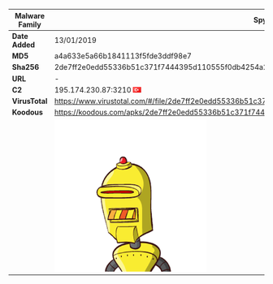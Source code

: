 | Malware Family | Spynote                                                      |
| -------------- | ------------------------------------------------------------ |
| **Date Added** | 13/01/2019                                                   |
| **MD5**        | a4a633e5a66b1841113f5fde3ddf98e7                             |
| **Sha256**     | 2de7ff2e0edd55336b51c371f7444395d110555f0db4254a28c3d268d8ca596e |
| **URL**        | -                                                            |
| **C2**         | 195.174.230.87:3210 ![Turkey](../assets/flag/tr.png "Turkey") |
| **VirusTotal** | https://www.virustotal.com/#/file/2de7ff2e0edd55336b51c371f7444395d110555f0db4254a28c3d268d8ca596e/detection |
| **Koodous**    | https://koodous.com/apks/2de7ff2e0edd55336b51c371f7444395d110555f0db4254a28c3d268d8ca596e |
|                | ![](../assets/2de7ff2e0edd55336b51c371f7444395d110555f0db4254a28c3d268d8ca596e.png) |